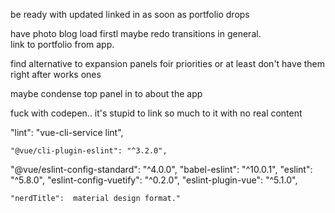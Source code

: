 

be ready with updated linked in as soon as portfolio  drops



have photo blog load firstl maybe redo transitions in general.  
link to portfolio from app.

find alternative to expansion panels foir priorities or at least don't have them right after works ones

maybe condense top panel in to about the app

fuck with codepen.. it's stupid to link so much to it with no real content

  "lint": "vue-cli-service lint",

    "@vue/cli-plugin-eslint": "^3.2.0",

   "@vue/eslint-config-standard": "^4.0.0",
    "babel-eslint": "^10.0.1",
    "eslint": "^5.8.0",
    "eslint-config-vuetify": "^0.2.0",
    "eslint-plugin-vue": "^5.1.0",

    "nerdTitle":  material design format."